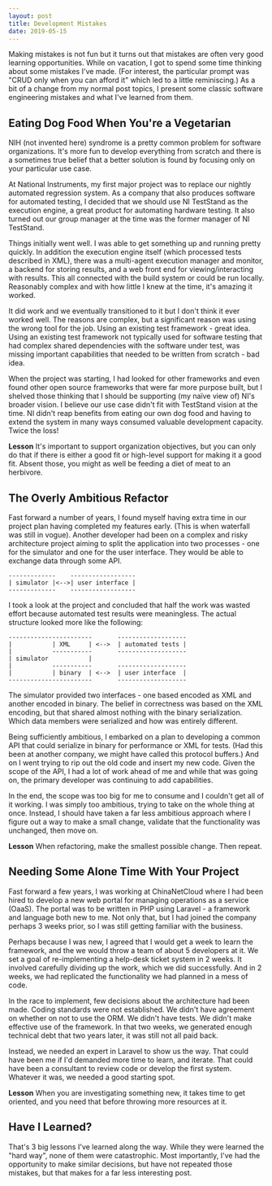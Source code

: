 ```yaml
---
layout: post
title: Development Mistakes
date: 2019-05-15
---
```


Making mistakes is not fun but it turns out that mistakes are often very good learning opportunities. While on vacation,
I got to spend some time thinking about some mistakes I've made. (For interest, the particular prompt was "CRUD only when
you can afford it" which led to a little reminiscing.) As a bit of a change from my normal post topics, I present some
classic software engineering mistakes and what I've learned from them.

## Eating Dog Food When You're a Vegetarian

NIH (not invented here) syndrome is a pretty common problem for software organizations. It's more fun to develop everything
from scratch and there is a sometimes true belief that a better solution is found by focusing only on your particular use case.

At National Instruments, my first major project was to replace our nightly automated regression system. As a company that
also produces software for automated testing, I decided that we should use NI TestStand as the execution engine,
a great product for automating hardware testing. It also turned out our group manager at the time was the former manager of
NI TestStand.

Things initially went well. I was able to get something up and running pretty quickly.
In addition the execution engine itself (which processed tests described in XML), there was a multi-agent execution manager and
monitor, a backend for storing results, and a web front end for viewing/interacting with results. This all connected with the
build system or could be run locally. Reasonably complex and with how little I knew at the time, it's amazing it worked.

It did work and we eventually transitioned to it but I don't think it ever worked well. The reasons are complex, but a significant
reason was using the wrong tool for the job. Using an existing test framework - great idea. Using an existing test framework not
typically used for software testing that had complex shared dependencies with the software under test, was missing important
capabilities that needed to be written from scratch - bad idea.

When the project was starting, I had looked for other frameworks and even found other open source frameworks that were far more purpose
built, but I shelved those thinking that I should be supporting (my naïve view of) NI's broader vision. I believe our use case didn't
fit with TestStand vision at the time. NI didn't reap benefits from eating our own dog food and having to extend the system in many
ways consumed valuable development capacity. Twice the loss!

**Lesson** It's important to support organization objectives, but you can only do that if there is either a good fit or high-level support for
making it a good fit. Absent those, you might as well be feeding a diet of meat to an herbivore.

## The Overly Ambitious Refactor

Fast forward a number of years, I found myself having extra time in our project plan having completed my features early. (This is when
waterfall was still in vogue). Another developer had been on a complex and risky architecture project aiming to split the application
into two processes - one for the simulator and one for the user interface. They would be able to exchange data through some API.

```
-------------    ------------------
| simulator |<-->| user interface |
-------------    ------------------
```

I took a look at the project and concluded that half the work was wasted effort because automated test results were meaningless.
The actual structure looked more like the following:

```
-----------------------       -------------------
|           | XML     | <-->  | automated tests |
|           -----------       -------------------
| simulator           |
|           -----------       -------------------
|           | binary  | <-->  | user interface  |
-----------------------       -------------------
```

The simulator provided two interfaces - one based encoded as XML and another encoded in binary. The belief in correctness was based
on the XML encoding, but that shared almost nothing with the binary serialization. Which data members were serialized and how was
entirely different.

Being sufficiently ambitious, I embarked on a plan to developing a common API that could serialize in binary for performance or XML
for tests. (Had this been at another company, we might have called this protocol buffers.) And on I went trying to rip out the old code
and insert my new code. Given the scope of the API, I had a lot of work ahead of me and while that was going on, the primary developer
was continuing to add capabilities.

In the end, the scope was too big for me to consume and I couldn't get all of it working. I was simply too ambitious, trying to take on
the whole thing at once. Instead, I should have taken a far less ambitious approach where I figure out a way to make a small change,
validate that the functionality was unchanged, then move on.

**Lesson** When refactoring, make the smallest possible change. Then repeat.

## Needing Some Alone Time With Your Project

Fast forward a few years, I was working at ChinaNetCloud where I had been hired to develop a new web portal for managing operations as a
service (OaaS). The portal was to be written in PHP using Laravel - a framework and language both new to me. Not only that, but I had
joined the company perhaps 3 weeks prior, so I was still getting familiar with the business.

Perhaps because I was new, I agreed that I would get a week to learn the framework, and the we would throw a team of about 5 developers
at it. We set a goal of re-implementing a  help-desk ticket system in 2 weeks. It involved carefully dividing up the work, which we
did successfully. And in 2 weeks, we had replicated the functionality we had planned in a mess of code.

In the race to implement, few decisions about the architecture had been made. Coding standards were not established. We didn't have
agreement on whether on not to use the ORM. We didn't have tests. We didn't make effective use of the framework. In that two weeks,
we generated enough technical debt that two years later, it was still not all paid back.

Instead, we needed an expert in Laravel to show us the way. That could have been me if I'd demanded more time to learn, and iterate.
That could have been a consultant to review code or develop the first system. Whatever it was, we needed a good starting spot.

**Lesson** When you are investigating something new, it takes time to get oriented, and you need that before throwing more resources at it.

## Have I Learned?

That's 3 big lessons I've learned along the way. While they were learned the "hard way", none of them were catastrophic. Most importantly,
I've had the opportunity to make similar decisions, but have not repeated those mistakes, but that makes for a far less interesting post.

